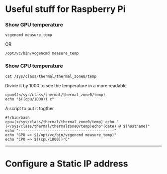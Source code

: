 # Useful stuff for Raspberry Pi

### Show GPU temperature 

```
vcgencmd measure_temp
```
OR
```
/opt/vc/bin/vcgencmd measure_temp
```

### Show CPU temperature
```
cat /sys/class/thermal/thermal_zone0/temp
```
Divide it by 1000 to see the temperature in a more readable
```
cpu=$(</sys/class/thermal/thermal_zone0/temp)
echo "$((cpu/1000)) c"
```

A script to put it togther
```
#!/bin/bash
cpu=(</sys/class/thermal/thermal_zone0/temp) echo "(</sys/class/thermal/thermalzone0/temp)echo"(date) @ $(hostname)"
echo "-------------------------------------------"
echo "GPU => $(/opt/vc/bin/vcgencmd measure_temp)"
echo "CPU => $((cpu/1000))'C"
```

---

# Configure a Static IP address
